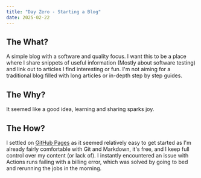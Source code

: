 ```yaml
---
title: "Day Zero - Starting a Blog"
date: 2025-02-22
---
```


## The What?
A simple blog with a software and quality focus. I want this to be a place where I share snippets of useful information (Mostly about software testing) and link out to articles I find interesting or fun. I'm not aiming for a traditional blog filled with long articles or in-depth step by step guides.

## The Why?
It seemed like a good idea, learning and sharing sparks joy.

## The How?
I settled on [GitHub Pages](https://github.com/skills/github-pages) as it seemed relatively easy to get started as I'm already fairly comfortable with Git and Markdown, it's free, and I keep full control over my content (or lack of). I instantly encountered an issue with Actions runs failing with a billing error, which was solved by going to bed and rerunning the jobs in the morning.
